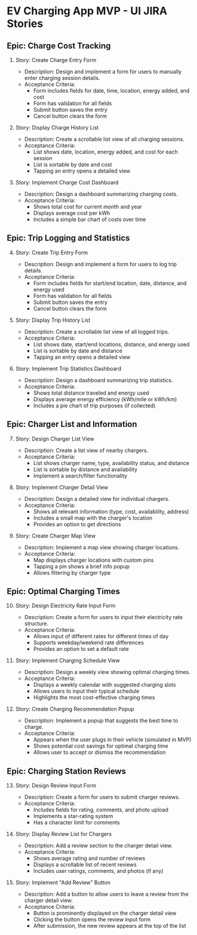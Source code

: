 # EV Charging App MVP - UI JIRA Stories

## Epic: Charge Cost Tracking

1. Story: Create Charge Entry Form
   - Description: Design and implement a form for users to manually enter charging session details.
   - Acceptance Criteria:
     - Form includes fields for date, time, location, energy added, and cost
     - Form has validation for all fields
     - Submit button saves the entry
     - Cancel button clears the form

2. Story: Display Charge History List
   - Description: Create a scrollable list view of all charging sessions.
   - Acceptance Criteria:
     - List shows date, location, energy added, and cost for each session
     - List is sortable by date and cost
     - Tapping an entry opens a detailed view

3. Story: Implement Charge Cost Dashboard
   - Description: Design a dashboard summarizing charging costs.
   - Acceptance Criteria:
     - Shows total cost for current month and year
     - Displays average cost per kWh
     - Includes a simple bar chart of costs over time

## Epic: Trip Logging and Statistics

4. Story: Create Trip Entry Form
   - Description: Design and implement a form for users to log trip details.
   - Acceptance Criteria:
     - Form includes fields for start/end location, date, distance, and energy used
     - Form has validation for all fields
     - Submit button saves the entry
     - Cancel button clears the form

5. Story: Display Trip History List
   - Description: Create a scrollable list view of all logged trips.
   - Acceptance Criteria:
     - List shows date, start/end locations, distance, and energy used
     - List is sortable by date and distance
     - Tapping an entry opens a detailed view

6. Story: Implement Trip Statistics Dashboard
   - Description: Design a dashboard summarizing trip statistics.
   - Acceptance Criteria:
     - Shows total distance traveled and energy used
     - Displays average energy efficiency (kWh/mile or kWh/km)
     - Includes a pie chart of trip purposes (if collected)

## Epic: Charger List and Information

7. Story: Design Charger List View
   - Description: Create a list view of nearby chargers.
   - Acceptance Criteria:
     - List shows charger name, type, availability status, and distance
     - List is sortable by distance and availability
     - Implement a search/filter functionality

8. Story: Implement Charger Detail View
   - Description: Design a detailed view for individual chargers.
   - Acceptance Criteria:
     - Shows all relevant information (type, cost, availability, address)
     - Includes a small map with the charger's location
     - Provides an option to get directions

9. Story: Create Charger Map View
   - Description: Implement a map view showing charger locations.
   - Acceptance Criteria:
     - Map displays charger locations with custom pins
     - Tapping a pin shows a brief info popup
     - Allows filtering by charger type

## Epic: Optimal Charging Times

10. Story: Design Electricity Rate Input Form
    - Description: Create a form for users to input their electricity rate structure.
    - Acceptance Criteria:
      - Allows input of different rates for different times of day
      - Supports weekday/weekend rate differences
      - Provides an option to set a default rate

11. Story: Implement Charging Schedule View
    - Description: Design a weekly view showing optimal charging times.
    - Acceptance Criteria:
      - Displays a weekly calendar with suggested charging slots
      - Allows users to input their typical schedule
      - Highlights the most cost-effective charging times

12. Story: Create Charging Recommendation Popup
    - Description: Implement a popup that suggests the best time to charge.
    - Acceptance Criteria:
      - Appears when the user plugs in their vehicle (simulated in MVP)
      - Shows potential cost savings for optimal charging time
      - Allows user to accept or dismiss the recommendation

## Epic: Charging Station Reviews

13. Story: Design Review Input Form
    - Description: Create a form for users to submit charger reviews.
    - Acceptance Criteria:
      - Includes fields for rating, comments, and photo upload
      - Implements a star-rating system
      - Has a character limit for comments

14. Story: Display Review List for Chargers
    - Description: Add a review section to the charger detail view.
    - Acceptance Criteria:
      - Shows average rating and number of reviews
      - Displays a scrollable list of recent reviews
      - Includes user ratings, comments, and photos (if any)

15. Story: Implement "Add Review" Button
    - Description: Add a button to allow users to leave a review from the charger detail view.
    - Acceptance Criteria:
      - Button is prominently displayed on the charger detail view
      - Clicking the button opens the review input form
      - After submission, the new review appears at the top of the list

